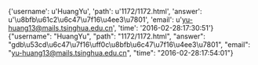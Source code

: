 {'username': u'HuangYu', 'path': u'1172/1172.html', 'answer': u'\u8bfb\u61c2\u6c47\u7f16\u4ee3\u7801', 'email': u'yu-huang13@mails.tsinghua.edu.cn', 'time': '2016-02-28:17:30:51'}
{"username": "HuangYu", "path": "1172/1172.html", "answer": "gdb\u53cd\u6c47\u7f16\uff0c\u8bfb\u6c47\u7f16\u4ee3\u7801", "email": "yu-huang13@mails.tsinghua.edu.cn", "time": "2016-02-28:17:54:01"}